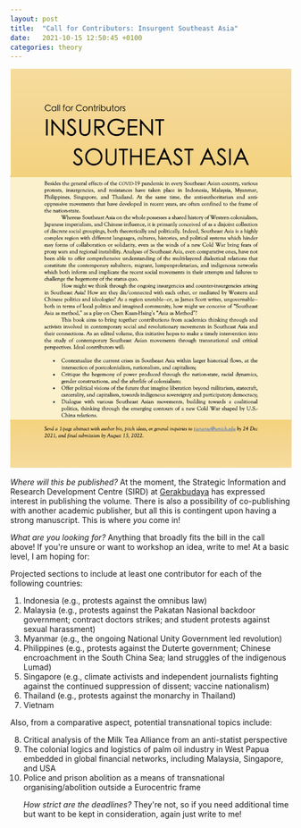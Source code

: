 ```yaml
---
layout: post
title:  "Call for Contributors: Insurgent Southeast Asia"
date:   2021-10-15 12:50:45 +0100
categories: theory
---
```


![Call](/files/Call_ISEA.jpg "Call for Contributors: Insurgent Southeast Asia")

*Where will this be published?* At the moment, the Strategic Information and Research Development Centre (SIRD) at [Gerakbudaya](https://www.gerakbudaya.com/SIRD) has expressed interest in publishing the volume. There is also a possibility of co-publishing with another academic publisher, but all this is contingent upon having a strong manuscript. This is where *you* come in! 

*What are you looking for?* Anything that broadly fits the bill in the call above! If you're unsure or want to workshop an idea, write to me! At a basic level, I am hoping for:

Projected sections to include at least one contributor for each of the following countries: 
1.	Indonesia (e.g., protests against the omnibus law)
2.	Malaysia (e.g., protests against the Pakatan Nasional backdoor government; contract doctors strikes; and student protests against sexual harassment)
3.	Myanmar (e.g., the ongoing National Unity Government led revolution)
4.	Philippines (e.g., protests against the Duterte government; Chinese encroachment in the South China Sea; land struggles of the indigenous Lumad)
5.	Singapore (e.g., climate activists and independent journalists fighting against the continued suppression of dissent; vaccine nationalism)
6.	Thailand (e.g., protests against the monarchy in Thailand)
7.	Vietnam

Also, from a comparative aspect, potential transnational topics include:
<ol start="8">
<li>	Critical analysis of the Milk Tea Alliance from an anti-statist perspective
<li>	The colonial logics and logistics of palm oil industry in West Papua embedded in global financial networks, including Malaysia, Singapore, and USA
<li>	Police and prison abolition as a means of transnational organising/abolition outside a Eurocentric frame

*How strict are the deadlines?* They're not, so if you need additional time but want to be kept in consideration, again just write to me! 